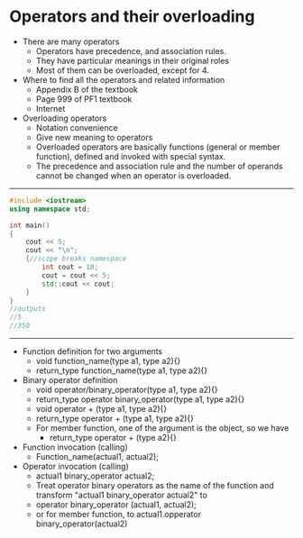 # Operators and their overloading

- There are many operators
  - Operators have precedence, and association rules.
  - They have particular meanings in their original roles
  - Most of them can be overloaded, except for 4.
- Where to find all the operators and related information
  - Appendix B of the textbook
  - Page 999 of PF1 textbook
  - Internet
- Overloading operators
  - Notation convenience 
  - Give new meaning to operators
  - Overloaded operators are basically functions (general or member function), defined and invoked with special syntax.
  - The precedence and association rule and the number of operands cannot be changed when an operator is overloaded.

---

```c++
#include <iostream>
using namespace std;

int main()
{
    cout << 5;
    cout << "\n";
    {//scope breaks namespace
        int cout = 10;
        cout = cout << 5;
    	std::cout << cout;
    }
}
//outputs
//5
//350
```

---

- Function definition for two arguments
  - void function_name(type a1, type a2){}
  - return_type function_name(type a1, type a2){}
- Binary operator definition
  - void operator/binary_operator(type a1, type a2){}
  - return_type operator binary_operator(type a1, type a2){}
  - void operator + (type a1, type a2){}
  - return_type operator + (type a1, type a2){}
  - For member function, one of the argument is the object, so we have
    - return_type operator + (type a2){}
- Function invocation (calling)
  - Function_name(actual1, actual2);
- Operator invocation  (calling)
  - actual1 binary_operator actual2;
  - Treat operator binary operators as the name of the function and transform "actual1 binary_operator actual2" to
  - operator binary_operator (actual1, actual2);
  - or for member function, to actual1.opperator binary_operator(actual2)